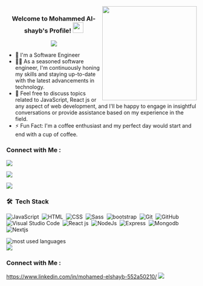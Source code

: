 <img width="250" align="right" src="https://c.tenor.com/_DOBjnGspYAAAAAM/code-coding.gif">

<h3 align="center">
  Welcome to Mohammed Al-shayb's Profile!
  <img src="https://media.giphy.com/media/hvRJCLFzcasrR4ia7z/giphy.gif" width="28">
</h3>

<!-- Typing SVG by DenverCoder1 - https://github.com/DenverCoder1/readme-typing-svg -->
<p align="center">
  <a href="https://github.com/DenverCoder1/readme-typing-svg"><img src="https://readme-typing-svg.herokuapp.com/?lines=Software%20Engineer;Always%20Doing%20Hard%20Things&font=Fira%20Code&center=true&width=440&height=45&color=f75c7e&vCenter=true&size=22"></a>
</p>

- 🏢 I'm a Software Engineer
- 👨‍💻 As a seasoned software engineer, I'm continuously honing my skills and staying up-to-date with the latest advancements in technology.
- 💬 Feel free to discuss topics related to JavaScript, React js or any aspect of web development,
  and I'll be happy to engage in insightful conversations or provide assistance based on my experience in the field.
- ⚡ Fun Fact: I'm a coffee enthusiast and my perfect day would start and end with a cup of coffee.

### Connect with Me :

<a href="https://www.linkedin.com/in/mohamed-elshayb-552a50210/" target="_blank"><img src="https://img.shields.io/badge/-Mohammed%20Al%20Shayb-0077B5?style=for-the-badge&logo=Linkedin&logoColor=white"/></a>

<a href="https://www.instagram.com/mohammed_a_alshayb/" target="_blank"><img src="https://img.shields.io/badge/-Mohammed%20Al%20Shayb-0077B5?style=for-the-badge&logo=instagram&logoColor=white"/></a>

<a href="https://www.facebook.com/mohamed.elshayb.184/" target="_blank"><img src="https://img.shields.io/badge/-Mohammed%20Al%20Shayb-0077B5?style=for-the-badge&logo=facebook&logoColor=white"/></a>

### 🛠 &nbsp;Tech Stack

![JavaScript](https://img.shields.io/badge/-JavaScript-05122A?style=flat&logo=javascript)&nbsp;
![HTML](https://img.shields.io/badge/-HTML-05122A?style=flat&logo=HTML5)&nbsp;
![CSS](https://img.shields.io/badge/-CSS-05122A?style=flat&logo=CSS3&logoColor=1572B6)&nbsp;
![Sass](https://img.shields.io/badge/-Sass-05122A?style=flat&logo=sass)&nbsp;
![bootstrap](https://img.shields.io/badge/-Bootstrap-05122A?style=flat&logo=bootstrap)&nbsp;
![Git](https://img.shields.io/badge/-Git-05122A?style=flat&logo=git)&nbsp;
![GitHub](https://img.shields.io/badge/-GitHub-05122A?style=flat&logo=github)&nbsp;
![Visual Studio Code](https://img.shields.io/badge/-Visual%20Studio%20Code-05122A?style=flat&logo=visual-studio-code&logoColor=007ACC)&nbsp;
![React js](https://img.shields.io/badge/-React-05122A?style=flat&logo=react)&nbsp;
![NodeJs](https://img.shields.io/badge/-NodeJs-05122A?style=flat&logo=nodedotjs)&nbsp;
![Express](https://img.shields.io/badge/-Express-05122A?style=flat&logo=express)&nbsp;
![Mongodb](https://img.shields.io/badge/-MongoDB-05122A?style=flat&logo=mongodb)&nbsp;
![Nextjs](https://img.shields.io/badge/-Nextdotjs-05122A?style=flat&logo=nextdotjs)&nbsp;


<img align="left" src="https://github-readme-stats.vercel.app/api/top-langs?username=Mohamed-eg&show_icons=true&locale=en&layout=compact&theme=radical" alt="most used languages" />
<br>
<a href="https://komarev.com/ghpvc/?username=Mohamed-eg&style=for-the-badge">
    <img src="https://komarev.com/ghpvc/?username=Mohamed-eg&style=for-the-badge">
</a>

### Connect with Me :
https://www.linkedin.com/in/mohamed-elshayb-552a50210/
<a href="https://www.linkedin.com/in/mohamed-elshayb-552a50210" target="_blank"><img src="https://img.shields.io/badge/-Mohammed%20Al%20Shayb-0077B5?style=for-the-badge&logo=Linkedin&logoColor=white"/></a>
<br>
